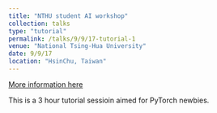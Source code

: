 ```yaml
---
title: "NTHU student AI workshop"
collection: talks
type: "tutorial"
permalink: /talks/9/9/17-tutorial-1
venue: "National Tsing-Hua University"
date: 9/9/17
location: "HsinChu, Taiwan"
---
```


[More information here](https://sites.google.com/view/aistudentworkshop/%E9%A6%96%E9%A0%81-home)

This is a 3 hour tutorial sessioin aimed for PyTorch newbies.
